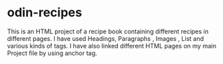 # odin-recipes
This is an HTML project of a recipe book containing different recipes in different pages. I have used Headings, Paragraphs , Images , List and various kinds of tags. I have also linked different HTML pages on my main Project file by using anchor tag.